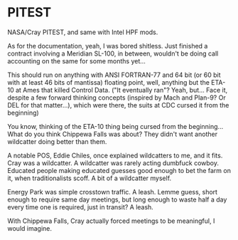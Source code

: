 # PITEST
NASA/Cray PITEST, and same with Intel HPF mods.

As for the documentation, yeah, I was bored shitless.  Just finished a contract involving a Meridian SL-100, in between, wouldn't be doing call accounting on the same for some months yet...

This should run on anything with ANSI FORTRAN-77 and 64 bit (or 60 bit with at least 46 bits of mantissa) floating point, well, anything but the ETA-10 at Ames that killed Control Data.  ("It eventually ran"?  Yeah, but...  Face it, despite a few forward thinking concepts (inspired by Mach and Plan-9? Or DEL for that matter...), which were there, the suits at CDC cursed it from the beginning)

You know, thinking of the ETA-10 thing being cursed from the beginning...  What do you think Chippewa Falls was about?  They didn't want another wildcatter doing better than them.

A notable POS, Eddie Chiles, once explained wildcatters to me, and it fits.  Cray was a wildcatter.  A wildcatter was rarely acting dumbfuck cowboy.  Educated people making educated guesses good enough to bet the farm on it, when traditionalists scoff. A bit of a wildcatter myself.

Energy Park was simple crosstown traffic.  A leash.  Lemme guess, short enough to require same day meetings, but long enough to waste half a day every time one is required, just in transit?  A leash.

With Chippewa Falls, Cray actually forced meetings to be meaningful, I would imagine.

